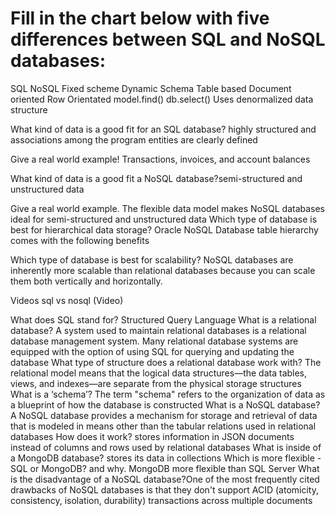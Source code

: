 # Fill in the chart below with five differences between SQL and NoSQL databases:

SQL
NoSQL
 Fixed scheme
 Dynamic Schema
 Table based 
 Document oriented 
 Row Orientated
 model.find()
 db.select()
Uses denormalized data structure





What kind of data is a good fit for an SQL database? highly structured and associations among the program entities are clearly defined

Give a real world example! Transactions, invoices, and account balances

What kind of data is a good fit a NoSQL database?semi-structured and unstructured data

Give a real world example. The flexible data model makes NoSQL databases ideal for semi-structured and unstructured data
Which type of database is best for hierarchical data storage? Oracle NoSQL Database table hierarchy comes with the following benefits

Which type of database is best for scalability? NoSQL databases are inherently more scalable than relational databases because you can scale them both vertically and horizontally.

Videos
sql vs nosql (Video)

What does SQL stand for? Structured Query Language
What is a relational database?  A system used to maintain relational databases is a relational database management system. Many relational database systems are equipped with the option of using SQL for querying and updating the database
What type of structure does a relational database work with? The relational model means that the logical data structures—the data tables, views, and indexes—are separate from the physical storage structures
What is a ‘schema’? The term "schema" refers to the organization of data as a blueprint of how the database is constructed
What is a NoSQL database?A NoSQL database provides a mechanism for storage and retrieval of data that is modeled in means other than the tabular relations used in relational databases
How does it work?  stores information in JSON documents instead of columns and rows used by relational databases
What is inside of a MongoDB database? stores its data in collections
Which is more flexible - SQL or MongoDB? and why. MongoDB more flexible than SQL Server
What is the disadvantage of a NoSQL database?One of the most frequently cited drawbacks of NoSQL databases is that they don't support ACID (atomicity, consistency, isolation, durability) transactions across multiple documents


